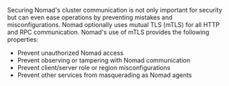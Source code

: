 Securing Nomad's cluster communication is not only important for security but
can even ease operations by preventing mistakes and misconfigurations. Nomad
optionally uses mutual TLS (mTLS) for all HTTP and RPC communication. Nomad's
use of mTLS provides the following properties:

- Prevent unauthorized Nomad access
- Prevent observing or tampering with Nomad communication
- Prevent client/server role or region misconfigurations
- Prevent other services from masquerading as Nomad agents